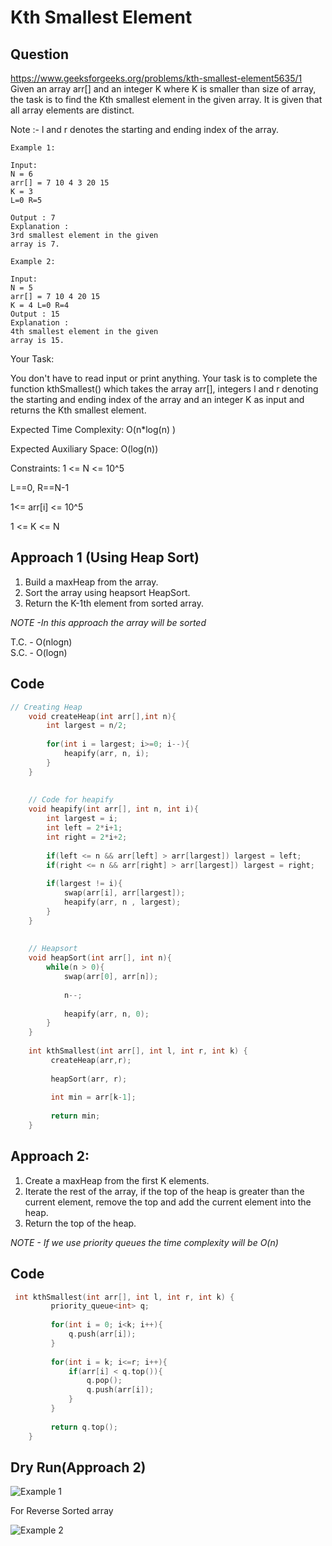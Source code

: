# Kth Smallest Element
## Question
https://www.geeksforgeeks.org/problems/kth-smallest-element5635/1
Given an array arr[] and an integer K where K is smaller than size of array, the task is to find the Kth smallest element in the given array. It is given that all array elements are distinct.

Note :-  l and r denotes the starting and ending index of the array.
```
Example 1:

Input:
N = 6
arr[] = 7 10 4 3 20 15
K = 3
L=0 R=5

Output : 7
Explanation :
3rd smallest element in the given 
array is 7.
```

```
Example 2:

Input:
N = 5
arr[] = 7 10 4 20 15
K = 4 L=0 R=4
Output : 15
Explanation :
4th smallest element in the given 
array is 15.
```
Your Task:

You don't have to read input or print anything. Your task is to complete the function kthSmallest() which takes the array arr[], integers l and r denoting the starting and ending index of the array and an integer K as input and returns the Kth smallest element.
 
 
Expected Time Complexity: O(n*log(n) )

Expected Auxiliary Space: O(log(n))

Constraints:
1 <= N <= 10^5

 L==0,
 R==N-1

1<= arr[i] <= 10^5

1 <= K <= N

## Approach 1 (Using Heap Sort)
1. Build a maxHeap from the array.
2. Sort the array using heapsort HeapSort.
3. Return the K-1th element from sorted array.

*NOTE -In this approach the array will be sorted*

T.C. - O(nlogn)<br>
S.C. - O(logn)

## Code
```cpp
// Creating Heap
    void createHeap(int arr[],int n){
        int largest = n/2;
        
        for(int i = largest; i>=0; i--){
            heapify(arr, n, i);
        }
    }
    
    
    // Code for heapify
    void heapify(int arr[], int n, int i){
        int largest = i;
        int left = 2*i+1;
        int right = 2*i+2;
        
        if(left <= n && arr[left] > arr[largest]) largest = left;
        if(right <= n && arr[right] > arr[largest]) largest = right;
        
        if(largest != i){
            swap(arr[i], arr[largest]);
            heapify(arr, n , largest);
        }
    }
    
    
    // Heapsort
    void heapSort(int arr[], int n){
        while(n > 0){
            swap(arr[0], arr[n]);
            
            n--;
            
            heapify(arr, n, 0);
        }
    }
    
    int kthSmallest(int arr[], int l, int r, int k) {
         createHeap(arr,r);
         
         heapSort(arr, r);
         
         int min = arr[k-1];
         
         return min;
    }
```

## Approach 2:
1. Create a maxHeap from the first K elements.
2. Iterate the rest of the array, if the top of the heap is greater than the current element, remove the top and add the current element into the heap.
3. Return the top of the heap.

*NOTE - If we use priority queues the time complexity will be O(n)*

## Code
```cpp
 int kthSmallest(int arr[], int l, int r, int k) {
         priority_queue<int> q;
         
         for(int i = 0; i<k; i++){
             q.push(arr[i]);
         }
         
         for(int i = k; i<=r; i++){
             if(arr[i] < q.top()){
                 q.pop();
                 q.push(arr[i]);
             }
         }
         
         return q.top();
    }
```

## Dry Run(Approach 2)
![Example 1](./e1.jpg)

For Reverse Sorted array

![Example 2](./e2.jpg)